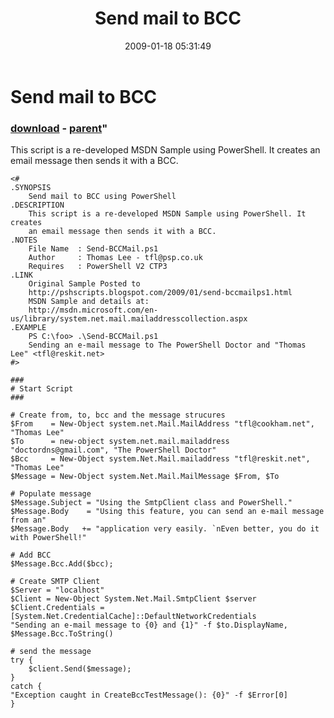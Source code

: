 ﻿---
pid:            811
parent:         810
children:       
poster:         Thomas Lee
title:          Send mail to BCC
date:           2009-01-18 05:31:49
format:         posh
---

# Send mail to BCC

### [download](811.ps1) - [parent](810.md)"

This script is a re-developed MSDN Sample using PowerShell. It creates an email message then sends it with a BCC.

```posh
<#
.SYNOPSIS
    Send mail to BCC using PowerShell
.DESCRIPTION
    This script is a re-developed MSDN Sample using PowerShell. It creates
    an email message then sends it with a BCC.
.NOTES
    File Name  : Send-BCCMail.ps1
	Author     : Thomas Lee - tfl@psp.co.uk
	Requires   : PowerShell V2 CTP3
.LINK
    Original Sample Posted to
	http://pshscripts.blogspot.com/2009/01/send-bccmailps1.html
	MSDN Sample and details at:
	http://msdn.microsoft.com/en-us/library/system.net.mail.mailaddresscollection.aspx
.EXAMPLE
    PS C:\foo> .\Send-BCCMail.ps1
    Sending an e-mail message to The PowerShell Doctor and "Thomas Lee" <tfl@reskit.net>
#>

###
# Start Script
###

# Create from, to, bcc and the message strucures
$From    = New-Object system.net.Mail.MailAddress "tfl@cookham.net", "Thomas Lee"
$To      = new-object system.net.mail.mailaddress "doctordns@gmail.com", "The PowerShell Doctor"
$Bcc     = New-Object system.Net.Mail.mailaddress "tfl@reskit.net", "Thomas Lee"
$Message = New-Object system.Net.Mail.MailMessage $From, $To

# Populate message
$Message.Subject = "Using the SmtpClient class and PowerShell."
$Message.Body    = "Using this feature, you can send an e-mail message from an"
$Message.Body   += "application very easily. `nEven better, you do it with PowerShell!"

# Add BCC
$Message.Bcc.Add($bcc);

# Create SMTP Client
$Server = "localhost"
$Client = New-Object System.Net.Mail.SmtpClient $server
$Client.Credentials = [System.Net.CredentialCache]::DefaultNetworkCredentials
"Sending an e-mail message to {0} and {1}" -f $to.DisplayName, $Message.Bcc.ToString()

# send the message
try {
    $client.Send($message);
}  
catch {
"Exception caught in CreateBccTestMessage(): {0}" -f $Error[0]
}
```
